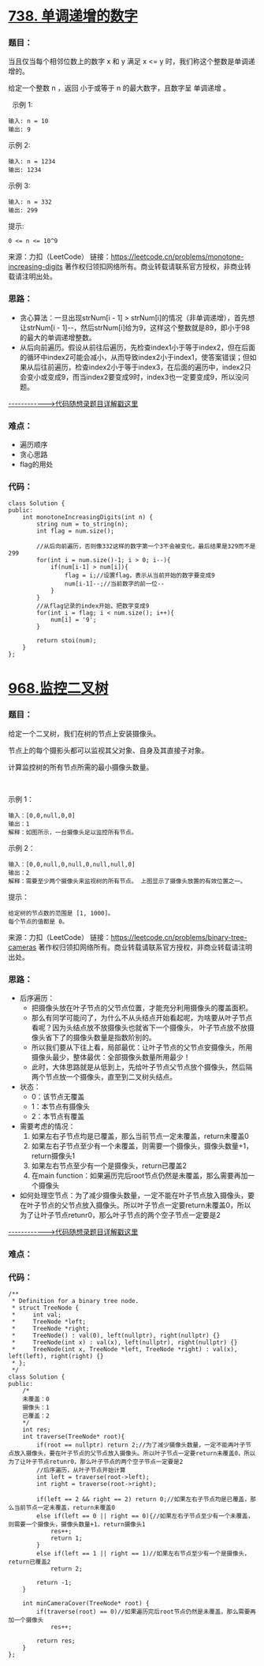 # [738. 单调递增的数字](https://leetcode.cn/problems/monotone-increasing-digits/)
### 题目：
当且仅当每个相邻位数上的数字 x 和 y 满足 x <= y 时，我们称这个整数是单调递增的。

给定一个整数 n ，返回 小于或等于 n 的最大数字，且数字呈 单调递增 。

 
示例 1:
```
输入: n = 10
输出: 9
```
示例 2:
```
输入: n = 1234
输出: 1234
```
示例 3:
```
输入: n = 332
输出: 299
```

提示:
```
0 <= n <= 10^9
```

来源：力扣（LeetCode）
链接：https://leetcode.cn/problems/monotone-increasing-digits
著作权归领扣网络所有。商业转载请联系官方授权，非商业转载请注明出处。

### 思路：
- 贪心算法：一旦出现strNum[i - 1] > strNum[i]的情况（非单调递增），首先想让strNum[i - 1]--，然后strNum[i]给为9，这样这个整数就是89，即小于98的最大的单调递增整数。
- 从后向前遍历。假设从前往后遍历，先检查index1小于等于index2，但在后面的循环中index2可能会减小，从而导致index2小于index1，使答案错误；但如果从后往前遍历，检查index2小于等于index3，在后面的遍历中，index2只会变小或变成9，而当index2要变成9时，index3也一定要变成9，所以没问题。

[------------>代码随想录题目详解戳这里](https://programmercarl.com/0738.%E5%8D%95%E8%B0%83%E9%80%92%E5%A2%9E%E7%9A%84%E6%95%B0%E5%AD%97.html)

### 难点：
- 遍历顺序
- 贪心思路
- flag的用处

### 代码：  
```
class Solution {
public:
    int monotoneIncreasingDigits(int n) {
        string num = to_string(n);
        int flag = num.size();

        //从后向前遍历，否则像332这样的数字第一个3不会被变化，最后结果是329而不是299
        for(int i = num.size()-1; i > 0; i--){
            if(num[i-1] > num[i]){
                flag = i;//设置flag，表示从当前开始的数字要变成9
                num[i-1]--;//当前数字的前一位--
            }
        }
        //从flag记录的index开始，把数字变成9
        for(int i = flag; i < num.size(); i++){
            num[i] = '9';
        }

        return stoi(num);
    }
};
```

# [968.监控二叉树](https://leetcode.cn/problems/binary-tree-cameras/)
### 题目：
给定一个二叉树，我们在树的节点上安装摄像头。

节点上的每个摄影头都可以监视其父对象、自身及其直接子对象。

计算监控树的所有节点所需的最小摄像头数量。

 

示例 1：
```
输入：[0,0,null,0,0]
输出：1
解释：如图所示，一台摄像头足以监控所有节点。
```
示例 2：
```
输入：[0,0,null,0,null,0,null,null,0]
输出：2
解释：需要至少两个摄像头来监视树的所有节点。 上图显示了摄像头放置的有效位置之一。
```
提示：
```
给定树的节点数的范围是 [1, 1000]。
每个节点的值都是 0。
```
来源：力扣（LeetCode）
链接：https://leetcode.cn/problems/binary-tree-cameras
著作权归领扣网络所有。商业转载请联系官方授权，非商业转载请注明出处。

### 思路：
- 后序遍历：
  - 把摄像头放在叶子节点的父节点位置，才能充分利用摄像头的覆盖面积。
  - 那么有同学可能问了，为什么不从头结点开始看起呢，为啥要从叶子节点看呢？因为头结点放不放摄像头也就省下一个摄像头， 叶子节点放不放摄像头省下了的摄像头数量是指数阶别的。
  - 所以我们要从下往上看，局部最优：让叶子节点的父节点安摄像头，所用摄像头最少，整体最优：全部摄像头数量所用最少！
  - 此时，大体思路就是从低到上，先给叶子节点父节点放个摄像头，然后隔两个节点放一个摄像头，直至到二叉树头结点。
- 状态：
  - 0：该节点无覆盖
  - 1：本节点有摄像头
  - 2：本节点有覆盖
- 需要考虑的情况：
  1. 如果左右子节点均是已覆盖，那么当前节点一定未覆盖，return未覆盖0
  2. 如果左右子节点至少有一个未覆盖，则需要一个摄像头，摄像头数量+1，return摄像头1
  3. 如果左右节点至少有一个是摄像头，return已覆盖2
  4. 在main function：如果遍历完后root节点仍然是未覆盖，那么需要再加一个摄像头
- 如何处理空节点：为了减少摄像头数量，一定不能在叶子节点放入摄像头，要在叶子节点的父节点放入摄像头。所以叶子节点一定要return未覆盖0，所以为了让叶子节点retunr0，那么叶子节点的两个空子节点一定要是2

[------------>代码随想录题目详解戳这里](https://programmercarl.com/0968.%E7%9B%91%E6%8E%A7%E4%BA%8C%E5%8F%89%E6%A0%91.html)

### 难点：


### 代码：  
```
/**
 * Definition for a binary tree node.
 * struct TreeNode {
 *     int val;
 *     TreeNode *left;
 *     TreeNode *right;
 *     TreeNode() : val(0), left(nullptr), right(nullptr) {}
 *     TreeNode(int x) : val(x), left(nullptr), right(nullptr) {}
 *     TreeNode(int x, TreeNode *left, TreeNode *right) : val(x), left(left), right(right) {}
 * };
 */
class Solution {
public:
    /*
    未覆盖：0
    摄像头：1
    已覆盖：2
    */
    int res;
    int traverse(TreeNode* root){
        if(root == nullptr) return 2;//为了减少摄像头数量，一定不能再叶子节点放入摄像头，要在叶子节点的父节点放入摄像头。所以叶子节点一定要return未覆盖0，所以为了让叶子节点retunr0，那么叶子节点的两个空子节点一定要是2
        //后序遍历，从叶子节点开始计算
        int left = traverse(root->left);
        int right = traverse(root->right);

        if(left == 2 && right == 2) return 0;//如果左右子节点均是已覆盖，那么当前节点一定未覆盖，return未覆盖0
        else if(left == 0 || right == 0){//如果左右子节点至少有一个未覆盖，则需要一个摄像头，摄像头数量+1，return摄像头1
            res++;
            return 1;
        }
        else if(left == 1 || right == 1)//如果左右节点至少有一个是摄像头，return已覆盖2
            return 2;

        return -1;
    }

    int minCameraCover(TreeNode* root) {
        if(traverse(root) == 0)//如果遍历完后root节点仍然是未覆盖，那么需要再加一个摄像头
            res++;

        return res;
    }
};
```